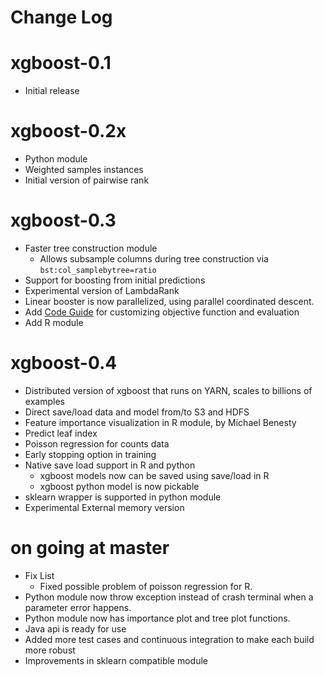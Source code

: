 Change Log
==========

xgboost-0.1
===========
* Initial release

xgboost-0.2x
============
* Python module
* Weighted samples instances
* Initial version of pairwise rank

xgboost-0.3
===========
* Faster tree construction module
  - Allows subsample columns during tree construction via ```bst:col_samplebytree=ratio```
* Support for boosting from initial predictions
* Experimental version of LambdaRank
* Linear booster is now parallelized, using parallel coordinated descent.
* Add [Code Guide](src/README.md) for customizing objective function and evaluation
* Add R module

xgboost-0.4
===========
* Distributed version of xgboost that runs on YARN, scales to billions of examples
* Direct save/load data and model from/to S3 and HDFS
* Feature importance visualization in R module, by Michael Benesty
* Predict leaf index
* Poisson regression for counts data
* Early stopping option in training
* Native save load support in R and python
  - xgboost models now can be saved using save/load in R
  - xgboost python model is now pickable
* sklearn wrapper is supported in python module
* Experimental External memory version

on going at master
==================
* Fix List
  - Fixed possible problem of poisson regression for R.
* Python module now throw exception instead of crash terminal when a parameter error happens.
* Python module now has importance plot and tree plot functions.
* Java api is ready for use
* Added more test cases and continuous integration to make each build more robust
* Improvements in sklearn compatible module